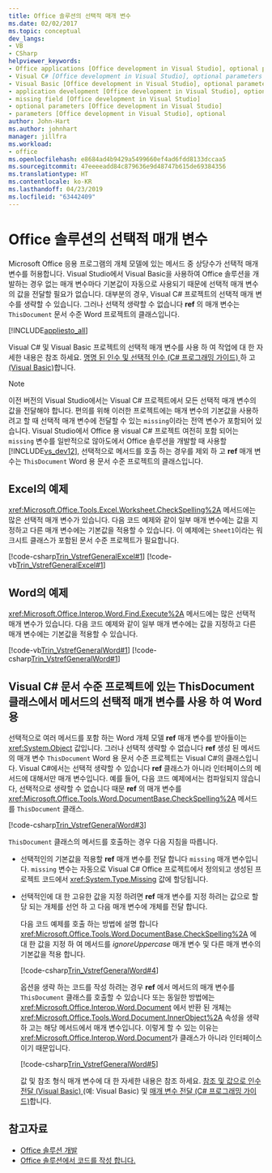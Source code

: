 ```yaml
---
title: Office 솔루션의 선택적 매개 변수
ms.date: 02/02/2017
ms.topic: conceptual
dev_langs:
- VB
- CSharp
helpviewer_keywords:
- Office applications [Office development in Visual Studio], optional parameters
- Visual C# [Office development in Visual Studio], optional parameters
- Visual Basic [Office development in Visual Studio], optional parameters
- application development [Office development in Visual Studio], optional parameters
- missing field [Office development in Visual Studio]
- optional parameters [Office development in Visual Studio]
- parameters [Office development in Visual Studio], optional
author: John-Hart
ms.author: johnhart
manager: jillfra
ms.workload:
- office
ms.openlocfilehash: e8684ad4b9429a5499660ef4ad6fdd8133dccaa5
ms.sourcegitcommit: 47eeeeadd84c879636e9d48747b615de69384356
ms.translationtype: HT
ms.contentlocale: ko-KR
ms.lasthandoff: 04/23/2019
ms.locfileid: "63442409"
---
```

# <a name="optional-parameters-in-office-solutions"></a>Office 솔루션의 선택적 매개 변수
  Microsoft Office 응용 프로그램의 개체 모델에 있는 메서드 중 상당수가 선택적 매개 변수를 허용합니다. Visual Studio에서 Visual Basic을 사용하여 Office 솔루션을 개발하는 경우 없는 매개 변수마다 기본값이 자동으로 사용되기 때문에 선택적 매개 변수의 값을 전달할 필요가 없습니다. 대부분의 경우, Visual C# 프로젝트의 선택적 매개 변수를 생략할 수 있습니다. 그러나 선택적 생략할 수 없습니다 **ref** 의 매개 변수는 `ThisDocument` 문서 수준 Word 프로젝트의 클래스입니다.

 [!INCLUDE[appliesto_all](../vsto/includes/appliesto-all-md.md)]

 Visual C# 및 Visual Basic 프로젝트의 선택적 매개 변수를 사용 하 여 작업에 대 한 자세한 내용은 참조 하세요. [명명 된 인수 및 선택적 인수 &#40;C&#35; 프로그래밍 가이드&#41; ](/dotnet/csharp/programming-guide/classes-and-structs/named-and-optional-arguments) 하 고 [ &#40;Visual Basic&#41;](/dotnet/visual-basic/programming-guide/language-features/procedures/optional-parameters)합니다.

> [!NOTE]
> 이전 버전의 Visual Studio에서는 Visual C# 프로젝트에서 모든 선택적 매개 변수의 값을 전달해야 합니다. 편의를 위해 이러한 프로젝트에는 매개 변수의 기본값을 사용하려고 할 때 선택적 매개 변수에 전달할 수 있는 `missing`이라는 전역 변수가 포함되어 있습니다. Visual Studio에서 Office 용 visual C# 프로젝트 여전히 포함 되어는 `missing` 변수를 일반적으로 않아도에서 Office 솔루션을 개발할 때 사용할 [!INCLUDE[vs_dev12](../vsto/includes/vs-dev12-md.md)], 선택적으로 메서드를 호출 하는 경우를 제외 하 고 **ref** 매개 변수는 `ThisDocument` Word 용 문서 수준 프로젝트의 클래스입니다.

## <a name="example-in-excel"></a>Excel의 예제
 <xref:Microsoft.Office.Tools.Excel.Worksheet.CheckSpelling%2A> 메서드에는 많은 선택적 매개 변수가 있습니다. 다음 코드 예제와 같이 일부 매개 변수에는 값을 지정하고 다른 매개 변수에는 기본값을 적용할 수 있습니다. 이 예제에는 `Sheet1`이라는 워크시트 클래스가 포함된 문서 수준 프로젝트가 필요합니다.

 [!code-csharp[Trin_VstrefGeneralExcel#1](../vsto/codesnippet/CSharp/excelworkbook1/Sheet1.cs#1)]
 [!code-vb[Trin_VstrefGeneralExcel#1](../vsto/codesnippet/VisualBasic/excelworkbook1/Sheet1.vb#1)]

## <a name="example-in-word"></a>Word의 예제
 <xref:Microsoft.Office.Interop.Word.Find.Execute%2A> 메서드에는 많은 선택적 매개 변수가 있습니다. 다음 코드 예제와 같이 일부 매개 변수에는 값을 지정하고 다른 매개 변수에는 기본값을 적용할 수 있습니다.

 [!code-vb[Trin_VstrefGeneralWord#1](../vsto/codesnippet/VisualBasic/worddocument1/ThisDocument.vb#1)]
 [!code-csharp[Trin_VstrefGeneralWord#1](../vsto/codesnippet/CSharp/worddocument1/ThisDocument.cs#1)]

## <a name="use-optional-parameters-of-methods-in-the-thisdocument-class-in-visual-c-document-level-projects-for-word"></a>Visual C# 문서 수준 프로젝트에 있는 ThisDocument 클래스에서 메서드의 선택적 매개 변수를 사용 하 여 Word 용
 선택적으로 여러 메서드를 포함 하는 Word 개체 모델 **ref** 매개 변수를 받아들이는 <xref:System.Object> 값입니다. 그러나 선택적 생략할 수 없습니다 **ref** 생성 된 메서드의 매개 변수 `ThisDocument` Word 용 문서 수준 프로젝트는 Visual C#의 클래스입니다. Visual C#에서는 선택적 생략할 수 있습니다 **ref** 클래스가 아니라 인터페이스의 메서드에 대해서만 매개 변수입니다. 예를 들어, 다음 코드 예제에서는 컴파일되지 않습니다, 선택적으로 생략할 수 없습니다 때문 **ref** 의 매개 변수를 <xref:Microsoft.Office.Tools.Word.DocumentBase.CheckSpelling%2A> 메서드를 `ThisDocument` 클래스.

 [!code-csharp[Trin_VstrefGeneralWord#3](../vsto/codesnippet/CSharp/worddocument1/ThisDocument.cs#3)]

 `ThisDocument` 클래스의 메서드를 호출하는 경우 다음 지침을 따릅니다.

- 선택적인의 기본값을 적용할 **ref** 매개 변수를 전달 합니다 `missing` 매개 변수입니다. `missing` 변수는 자동으로 Visual C# Office 프로젝트에서 정의되고 생성된 프로젝트 코드에서 <xref:System.Type.Missing> 값에 할당됩니다.

- 선택적인에 대 한 고유한 값을 지정 하려면 **ref** 매개 변수를 지정 하려는 값으로 할당 되는 개체를 선언 하 고 다음 매개 변수에 개체를 전달 합니다.

  다음 코드 예제를 호출 하는 방법에 설명 합니다 <xref:Microsoft.Office.Tools.Word.DocumentBase.CheckSpelling%2A> 에 대 한 값을 지정 하 여 메서드를 *ignoreUppercase* 매개 변수 및 다른 매개 변수의 기본값을 적용 합니다.

  [!code-csharp[Trin_VstrefGeneralWord#4](../vsto/codesnippet/CSharp/worddocument1/ThisDocument.cs#4)]

  옵션을 생략 하는 코드를 작성 하려는 경우 **ref** 에서 메서드의 매개 변수를 `ThisDocument` 클래스를 호출할 수 있습니다 또는 동일한 방법에는 <xref:Microsoft.Office.Interop.Word.Document> 에서 반환 된 개체는 <xref:Microsoft.Office.Tools.Word.Document.InnerObject%2A> 속성을 생략 하 고는 해당 메서드에서 매개 변수입니다. 이렇게 할 수 있는 이유는 <xref:Microsoft.Office.Interop.Word.Document>가 클래스가 아니라 인터페이스이기 때문입니다.

  [!code-csharp[Trin_VstrefGeneralWord#5](../vsto/codesnippet/CSharp/worddocument1/ThisDocument.cs#5)]

  값 및 참조 형식 매개 변수에 대 한 자세한 내용은 참조 하세요. [참조 및 값으로 인수 전달 &#40;Visual Basic&#41; ](/dotnet/visual-basic/programming-guide/language-features/procedures/passing-arguments-by-value-and-by-reference) (예: Visual Basic) 및 [매개 변수 전달 &#40;C&#35; 프로그래밍 가이드&#41;](/dotnet/csharp/programming-guide/classes-and-structs/passing-parameters)합니다.

## <a name="see-also"></a>참고자료
- [Office 솔루션 개발](../vsto/developing-office-solutions.md)
- [Office 솔루션에서 코드를 작성 합니다.](../vsto/writing-code-in-office-solutions.md)
